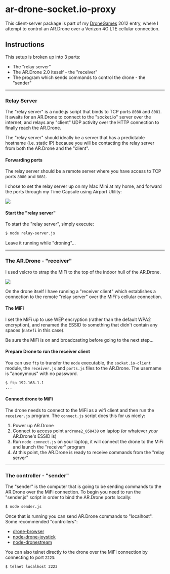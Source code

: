 ar-drone-socket.io-proxy
========================

This client-server package is part of my [DroneGames][] 2012 entry, where I
attempt to control an AR.Drone over a Verizon 4G LTE cellular connection.

Instructions
------------

This setup is broken up into 3 parts:

  * The "relay server"
  * The AR.Drone 2.0 iteself - the "receiver"
  * The program which sends commands to control the drone - the "sender"

----------------
### Relay Server

The "relay server" is a node.js script that binds to TCP ports `8080` and `8081`.
It awaits for an AR.Drone to connect to the "socket.io" server over the internet,
and relays any "client" UDP activity over the HTTP connection to finally reach
the AR.Drone.

The "relay server" should ideally be a server that has a predictable hostname
(i.e. static IP) because you will be contacting the relay server from both the
AR.Drone and the "client".

#### Forwarding ports

The relay server should be a remote server where you have access to TCP ports
`8080` and `8081`.

I chose to set the relay server up on my Mac Mini at my home, and forward the
ports through my Time Capsule using Airport Utility:

![](http://f.cl.ly/items/0G2x2Z201L2m2c2k292u/Screen%20Shot%202012-12-16%20at%205.39.43%20PM.png)

#### Start the "relay server"

To start the "relay server", simply execute:

``` bash
$ node relay-server.js
```

Leave it running while "droning"...


-----------------------------
### The AR.Drone - "receiver"

I used velcro to strap the MiFi to the top of the indoor hull of the AR.Drone.

![](http://f.cl.ly/items/440o273z0D2k2j3J3N1V/drone-mifi.png)

On the drone itself I have running a "receiver client" which establishes a
connection to the remote "relay server" over the MiFi's cellular connection.

#### The MiFi

I set the MiFi up to use WEP encryption (rather than the default WPA2 encryption),
and renamed the ESSID to something that didn't contain any spaces (`natefi` in
this case).

Be sure the MiFi is on and broadcasting before going to the next step...

#### Prepare Drone to run the receiver client

You can use `ftp` to transfer the `node` executable, the `socket.io-client`
module, the `receiver.js` and `ports.js` files to the AR.Drone. The username is
"anonymous" with no password.

``` bash
$ ftp 192.168.1.1
...
```

#### Connect drone to MiFi

The drone needs to connect to the MiFi as a wifi client and then run the
`receiver.js` program. The `connect.js` script does this for us nicely:

  1. Power up AR.Drone
  1. Connect to access point `ardrone2_058438` on laptop (or whatever _your_ AR.Drone's ESSID is)
  1. Run `node connect.js` on your laptop, it will connect the drone to the MiFi and launch the "receiver" program
  1. At this point, the AR.Drone is ready to receive commands from the "relay server"


-----------------------------
### The controller - "sender"

The "sender" is the computer that is going to be sending commands to the AR.Drone
over the MiFi connection. To begin you need to run the "sender.js" script in order
to bind the AR.Drone ports locally:

``` bash
$ node sender.js
```

Once that is running you can send AR.Drone commands to "localhost". Some
recommended "controllers":

  * [drone-browser](https://github.com/functino/drone-browser)
  * [node-drone-joystick](https://github.com/TooTallNate/node-drone-joystick)
  * [node-dronestream](https://github.com/bkw/node-dronestream)

You can also telnet directly to the drone over the MiFi connection by connecting
to port `2223`:

``` bash
$ telnet localhost 2223
```

[DroneGames]: http://dronegames.co/
